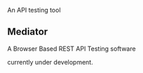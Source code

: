 An API testing tool

## Mediator

A Browser Based REST API Testing software


currently under development.

